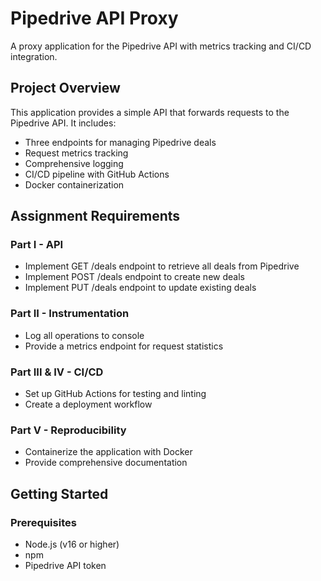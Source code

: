 # Pipedrive API Proxy

A proxy application for the Pipedrive API with metrics tracking and CI/CD integration.

## Project Overview

This application provides a simple API that forwards requests to the Pipedrive API. It includes:

- Three endpoints for managing Pipedrive deals
- Request metrics tracking
- Comprehensive logging
- CI/CD pipeline with GitHub Actions
- Docker containerization

## Assignment Requirements

### Part I - API
- Implement GET /deals endpoint to retrieve all deals from Pipedrive
- Implement POST /deals endpoint to create new deals
- Implement PUT /deals endpoint to update existing deals

### Part II - Instrumentation
- Log all operations to console
- Provide a metrics endpoint for request statistics

### Part III & IV - CI/CD
- Set up GitHub Actions for testing and linting
- Create a deployment workflow

### Part V - Reproducibility
- Containerize the application with Docker
- Provide comprehensive documentation

## Getting Started

### Prerequisites
- Node.js (v16 or higher)
- npm
- Pipedrive API token
